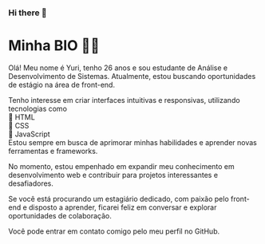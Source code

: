 ### Hi there 👋

<!DOCTYPE html>
<html>
<head>
 
</head>
<body>
  <h1>Minha BIO 👨‍💻 </h1>
  <p>Olá! Meu nome é Yuri, tenho 26 anos e sou estudante de Análise e Desenvolvimento de Sistemas. Atualmente, estou buscando oportunidades de estágio na área de front-end. </p>
  <p>Tenho interesse em criar interfaces intuitivas e responsivas, utilizando tecnologias como <br> 🔸 HTML <br> 🔸 CSS <br> 🔸 JavaScript<br> Estou sempre em busca de aprimorar minhas habilidades e aprender novas ferramentas e frameworks.</p>
  <p>No momento, estou empenhado em expandir meu conhecimento em desenvolvimento web e contribuir para projetos interessantes e desafiadores.</p>
  <p>Se você está procurando um estagiário dedicado, com paixão pelo front-end e disposto a aprender, ficarei feliz em conversar e explorar oportunidades de colaboração.</p>
  <p>Você pode entrar em contato comigo pelo meu perfil no GitHub.</p>
</body>
</html>
